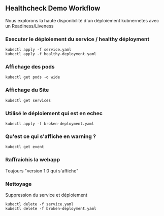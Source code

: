 ## Healthcheck Demo Workflow
Nous explorons la haute disponibilité d'un déploiement kubnernetes avec un Readiness/Liveness


### Executer le déploiement du service / healthy déployment  
```
kubectl apply -f service.yaml
kubectl apply -f healthy-deployment.yaml
```
### Affichage des pods
```
kubectl get pods -o wide
```
### Affichage du Site 
```
kubectl get services
```
### Utilisé le déploiement qui est en echec
```
kubectl apply -f broken-deployment.yaml
```

### Qu'est ce qui s'affiche en warning ?
```
kubectl get event
```
### Raffraichis la webapp 
Toujours "version 1.0 qui s'affiche" 

### Nettoyage

Suppression du service et déploiement
```
kubectl delete -f service.yaml
kubectl delete -f broken-deployment.yaml
```